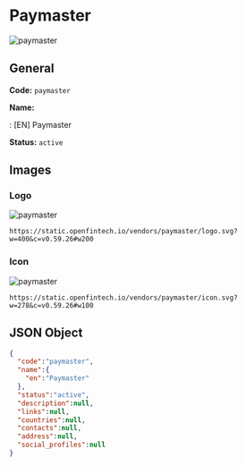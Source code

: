 
# Paymaster 
![paymaster](https://static.openfintech.io/vendors/paymaster/logo.svg?w=400&c=v0.59.26#w200)  

## General 
 
**Code:** `paymaster` 
 
**Name:** 
 
:	[EN] Paymaster 
 
**Status:** `active` 
 

## Images 

### Logo 
 
![paymaster](https://static.openfintech.io/vendors/paymaster/logo.svg?w=400&c=v0.59.26#w200)  

```
https://static.openfintech.io/vendors/paymaster/logo.svg?w=400&c=v0.59.26#w200
```  

### Icon 
 
![paymaster](https://static.openfintech.io/vendors/paymaster/icon.svg?w=278&c=v0.59.26#w100)  

```
https://static.openfintech.io/vendors/paymaster/icon.svg?w=278&c=v0.59.26#w100
```  

## JSON Object 

```json
{
  "code":"paymaster",
  "name":{
    "en":"Paymaster"
  },
  "status":"active",
  "description":null,
  "links":null,
  "countries":null,
  "contacts":null,
  "address":null,
  "social_profiles":null
}
```  

